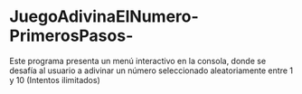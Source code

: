 # JuegoAdivinaElNumero-PrimerosPasos-
Este programa presenta un menú interactivo en la consola, donde se desafía al usuario a adivinar un número seleccionado aleatoriamente entre 1 y 10 (Intentos ilimitados)
